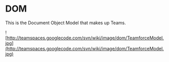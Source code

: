 # DOM #

This is the Document Object Model that makes up Teams.



![http://teamspaces.googlecode.com/svn/wiki/image/dom/TeamforceModel.jpg](http://teamspaces.googlecode.com/svn/wiki/image/dom/TeamforceModel.jpg)